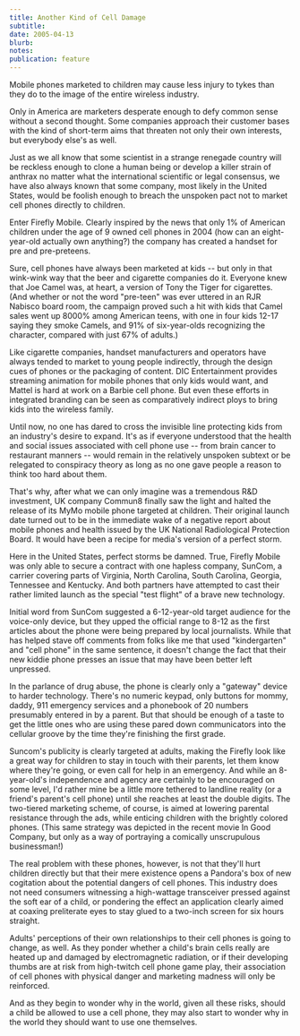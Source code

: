 ```yaml
---
title: Another Kind of Cell Damage
subtitle: 
date: 2005-04-13
blurb: 
notes: 
publication: feature
---
```


Mobile phones marketed to children may cause less injury to tykes than they do to the image of the entire wireless industry.

Only in America are marketers desperate enough to defy common sense without a second thought. Some companies approach their customer bases with the kind of short-term aims that threaten not only their own interests, but everybody else's as well.

Just as we all know that some scientist in a strange renegade country will be reckless enough to clone a human being or develop a killer strain of anthrax no matter what the international scientific or legal consensus, we have also always known that some company, most likely in the United States, would be foolish enough to breach the unspoken pact not to market cell phones directly to children.

Enter Firefly Mobile. Clearly inspired by the news that only 1% of American children under the age of 9 owned cell phones in 2004 (how can an eight-year-old actually own anything?) the company has created a handset for pre and pre-preteens.

Sure, cell phones have always been marketed at kids -- but only in that wink-wink way that the beer and cigarette companies do it. Everyone knew that Joe Camel was, at heart, a version of Tony the Tiger for cigarettes. (And whether or not the word "pre-teen" was ever uttered in an RJR Nabisco board room, the campaign proved such a hit with kids that Camel sales went up 8000% among American teens, with one in four kids 12-17 saying they smoke Camels, and 91% of six-year-olds recognizing the character, compared with just 67% of adults.)

Like cigarette companies, handset manufacturers and operators have always tended to market to young people indirectly, through the design cues of phones or the packaging of content. DIC Entertainment provides streaming animation for mobile phones that only kids would want, and Mattel is hard at work on a Barbie cell phone. But even these efforts in integrated branding can be seen as comparatively indirect ploys to bring kids into the wireless family.

Until now, no one has dared to cross the invisible line protecting kids from an industry's desire to expand. It's as if everyone understood that the health and social issues associated with cell phone use -- from brain cancer to restaurant manners -- would remain in the relatively unspoken subtext or be relegated to conspiracy theory as long as no one gave people a reason to think too hard about them.

That's why, after what we can only imagine was a tremendous R&D investment, UK company Commun8 finally saw the light and halted the release of its MyMo mobile phone targeted at children. Their original launch date turned out to be in the immediate wake of a negative report about mobile phones and health issued by the UK National Radiological Protection Board. It would have been a recipe for media's version of a perfect storm.

Here in the United States, perfect storms be damned. True, Firefly Mobile was only able to secure a contract with one hapless company, SunCom, a carrier covering parts of Virginia, North Carolina, South Carolina, Georgia, Tennessee and Kentucky. And both partners have attempted to cast their rather limited launch as the special "test flight" of a brave new technology.

Initial word from SunCom suggested a 6-12-year-old target audience for the voice-only device, but they upped the official range to 8-12 as the first articles about the phone were being prepared by local journalists. While that has helped stave off comments from folks like me that used "kindergarten" and "cell phone" in the same sentence, it doesn't change the fact that their new kiddie phone presses an issue that may have been better left unpressed.

In the parlance of drug abuse, the phone is clearly only a "gateway" device to harder technology. There's no numeric keypad, only buttons for mommy, daddy, 911 emergency services and a phonebook of 20 numbers presumably entered in by a parent. But that should be enough of a taste to get the little ones who are using these pared down communicators into the cellular groove by the time they're finishing the first grade.

Suncom's publicity is clearly targeted at adults, making the Firefly look like a great way for children to stay in touch with their parents, let them know where they're going, or even call for help in an emergency. And while an 8-year-old's independence and agency are certainly to be encouraged on some level, I'd rather mine be a little more tethered to landline reality (or a friend's parent's cell phone) until she reaches at least the double digits. The two-tiered marketing scheme, of course, is aimed at lowering parental resistance through the ads, while enticing children with the brightly colored phones. (This same strategy was depicted in the recent movie In Good Company, but only as a way of portraying a comically unscrupulous businessman!)

The real problem with these phones, however, is not that they'll hurt children directly but that their mere existence opens a Pandora's box of new cogitation about the potential dangers of cell phones. This industry does not need consumers witnessing a high-wattage transceiver pressed against the soft ear of a child, or pondering the effect an application clearly aimed at coaxing preliterate eyes to stay glued to a two-inch screen for six hours straight.

Adults' perceptions of their own relationships to their cell phones is going to change, as well. As they ponder whether a child's brain cells really are heated up and damaged by electromagnetic radiation, or if their developing thumbs are at risk from high-twitch cell phone game play, their association of cell phones with physical danger and marketing madness will only be reinforced.

And as they begin to wonder why in the world, given all these risks, should a child be allowed to use a cell phone, they may also start to wonder why in the world they should want to use one themselves.
